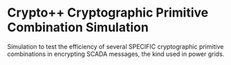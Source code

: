 Crypto++ Cryptographic Primitive Combination Simulation
========================================================

Simulation to test the efficiency of several SPECIFIC cryptographic primitive combinations in encrypting SCADA messages, the kind used in power grids.

